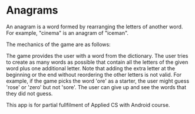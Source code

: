 # Anagrams
An anagram is a word formed by rearranging the letters of another word. For example, "cinema" is an anagram of "iceman".

The mechanics of the game are as follows:

The game provides the user with a word from the dictionary.
The user tries to create as many words as possible that contain all the letters of the given word plus one additional letter. 
Note that adding the extra letter at the beginning or the end without reordering the other letters is not valid.
For example, if the game picks the word 'ore' as a starter, the user might guess 'rose' or 'zero' but not 'sore'.
The user can give up and see the words that they did not guess.


This app is for partial fullfilment of Applied CS with Android course.
